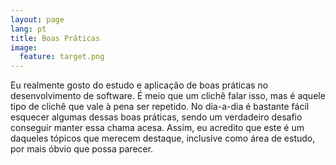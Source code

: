 ```yaml
---
layout: page
lang: pt
title: Boas Práticas
image:
  feature: target.png
---
```


Eu realmente gosto do estudo e aplicação de boas práticas no desenvolvimento de software. É meio que um clichê falar isso, mas é aquele tipo de clichê que vale à pena ser repetido. No dia-a-dia é bastante fácil esquecer algumas dessas boas práticas, sendo um verdadeiro desafio conseguir manter essa chama acesa. Assim, eu acredito que este é um daqueles tópicos que merecem destaque, inclusive como área de estudo, por mais óbvio que possa parecer.